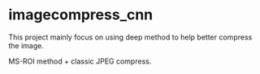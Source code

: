 # imagecompress_cnn
This project mainly focus on using deep method to help better compress the image.

MS-ROI method + classic JPEG compress.
